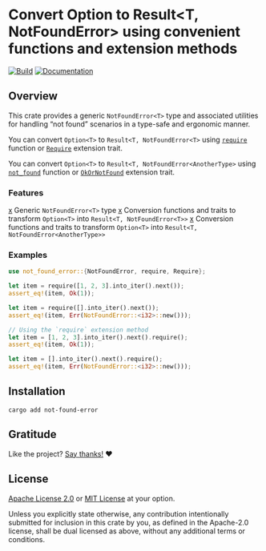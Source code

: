 <!-- DO NOT EDIT -->
<!-- This file is automatically generated by README.ts. -->
<!-- Edit README.ts if you want to make changes. -->

# Convert Option<T> to Result<T, NotFoundError<T>> using convenient functions and extension methods

[![Build](https://github.com/DenisGorbachev/not-found-error/actions/workflows/ci.yml/badge.svg)](https://github.com/DenisGorbachev/not-found-error)
[![Documentation](https://docs.rs/not-found-error/badge.svg)](https://docs.rs/not-found-error)

## Overview

This crate provides a generic `NotFoundError<T>` type and associated
utilities for handling “not found” scenarios in a type-safe and ergonomic manner.

You can convert `Option<T>` to `Result<T, NotFoundError<T>` using [`require`][__link0] function or [`Require`][__link1] extension trait.

You can convert `Option<T>` to `Result<T, NotFoundError<AnotherType>` using [`not_found`][__link2] function or [`OkOrNotFound`][__link3] extension trait.

### Features

[x][__link4] Generic `NotFoundError<T>` type
[x][__link5] Conversion functions and traits to transform `Option<T>` into `Result<T, NotFoundError<T>>`
[x][__link6] Conversion functions and traits to transform `Option<T>` into `Result<T, NotFoundError<AnotherType>>`

### Examples

```rust
use not_found_error::{NotFoundError, require, Require};

let item = require([1, 2, 3].into_iter().next());
assert_eq!(item, Ok(1));

let item = require([].into_iter().next());
assert_eq!(item, Err(NotFoundError::<i32>::new()));

// Using the `require` extension method
let item = [1, 2, 3].into_iter().next().require();
assert_eq!(item, Ok(1));

let item = [].into_iter().next().require();
assert_eq!(item, Err(NotFoundError::<i32>::new()));
```

   [__cargo_doc2readme_dependencies_info]: ggGkYW0BYXSEGyMws-dKI-LpG9swkVXG-rikGwSuJGhB0NVbG974QPrPJF6XYXKEGz_U-kCuoCCMG8wQQ_UfBaT8G0dx2UXm7RiZG_m5NFa70eIGYWSCg29ub3QtZm91bmQtZXJyb3JlMC4xLjBvbm90X2ZvdW5kX2Vycm9ygmF49g
 [__link0]: https://docs.rs/not-found-error/latest/not_found_error/?search=require
 [__link1]: https://docs.rs/not-found-error/latest/not_found_error/trait.Require.html
 [__link2]: https://docs.rs/not-found-error/latest/not_found_error/?search=not_found
 [__link3]: https://docs.rs/not-found-error/latest/not_found_error/trait.OkOrNotFound.html
 [__link4]: https://crates.io/crates/x
 [__link5]: https://crates.io/crates/x
 [__link6]: https://crates.io/crates/x


## Installation

```shell
cargo add not-found-error
```

## Gratitude

Like the project? [Say thanks!](https://github.com/DenisGorbachev/not-found-error/discussions/new) ❤️

## License

[Apache License 2.0](LICENSE-APACHE) or [MIT License](LICENSE-MIT) at your option.

Unless you explicitly state otherwise, any contribution intentionally submitted for inclusion in this crate by you, as defined in the Apache-2.0 license, shall be dual licensed as above, without any additional terms or conditions.
